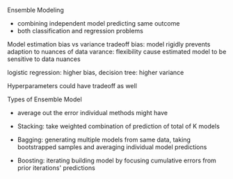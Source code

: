 Ensemble Modeling 
- combining independent model predicting same outcome
- both classification and regression problems

Model estimation bias vs variance tradeoff 
bias: model rigidly prevents adaption to nuances of data
varance: flexibility cause estimated model to be sensitive to data nuances

logistic regression: higher bias, decision tree: higher variance

Hyperparameters could have tradeoff as well 

Types of Ensemble Model
- average out the error individual methods might have
- Stacking: take weighted combination of prediction of total of K models
- Bagging: generating multiple models from same data, taking bootstrapped samples and averaging individual model predictions
  
- Boosting: iterating building model by focusing cumulative errors from prior iterations' predictions
